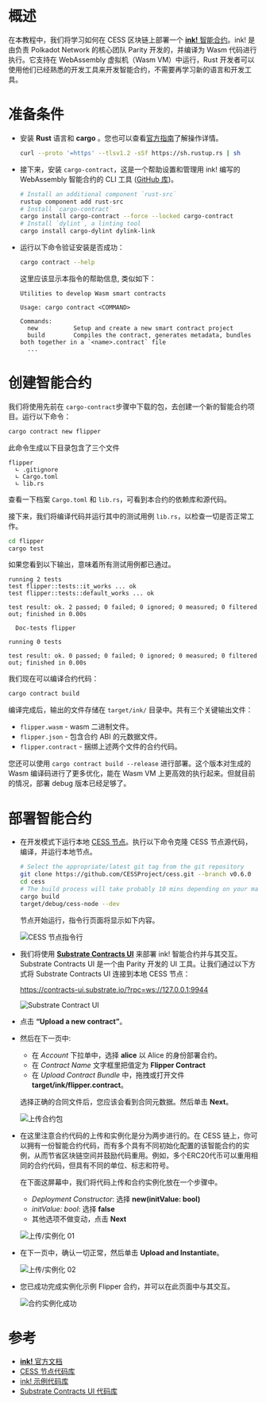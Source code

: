 # 概述

在本教程中，我们将学习如何在 CESS 区块链上部署一个 [**ink!** 智能合约](https://use.ink/)。ink! 是由负责 Polkadot Network 的核心团队 Parity 开发的，并编译为 Wasm 代码进行执行。它支持在 WebAssembly 虚拟机（Wasm VM）中运行，Rust 开发者可以使用他们已经熟悉的开发工具来开发智能合约，不需要再学习新的语言和开发工具。

# 准备条件

- 安装 **Rust** 语言和 **cargo** 。您也可以查看[官方指南](https://www.rust-lang.org/tools/install)了解操作详情。

   ```bash
   curl --proto '=https' --tlsv1.2 -sSf https://sh.rustup.rs | sh
   ```

- 接下来，安装 `cargo-contract`，这是一个帮助设置和管理用 ink! 编写的 WebAssembly 智能合约的 CLI 工具 ([GitHub 库](https://github.com/paritytech/cargo-contract))。

   ```bash
   # Install an additional component `rust-src`
   rustup component add rust-src
   # Install `cargo-contract`
   cargo install cargo-contract --force --locked cargo-contract
   # Install `dylint`, a linting tool
   cargo install cargo-dylint dylink-link
   ```

- 运行以下命令验证安装是否成功：

   ```bash
   cargo contract --help
   ```

   这里应该显示本指令的帮助信息, 类似如下：

   ```
   Utilities to develop Wasm smart contracts

   Usage: cargo contract <COMMAND>

   Commands:
     new          Setup and create a new smart contract project
     build        Compiles the contract, generates metadata, bundles both together in a `<name>.contract` file
     ...
   ```

# 创建智能合约

我们将使用先前在 `cargo-contract`步骤中下载的包，去创建一个新的智能合约项目。运行以下命令：

```bash
cargo contract new flipper
```

此命令生成以下目录包含了三个文件

```
flipper
  ∟ .gitignore
  ∟ Cargo.toml
  ∟ lib.rs
```

查看一下档案 `Cargo.toml` 和 `lib.rs`，可看到本合约的依赖库和源代码。

接下来，我们将编译代码并运行其中的测试用例 `lib.rs`，以检查一切是否正常工作。

```bash
cd flipper
cargo test
```

如果您看到以下输出，意味着所有测试用例都已通过。

```
running 2 tests
test flipper::tests::it_works ... ok
test flipper::tests::default_works ... ok

test result: ok. 2 passed; 0 failed; 0 ignored; 0 measured; 0 filtered out; finished in 0.00s

  Doc-tests flipper

running 0 tests

test result: ok. 0 passed; 0 failed; 0 ignored; 0 measured; 0 filtered out; finished in 0.00s
```

我们现在可以编译合约代码：

```bash
cargo contract build
```

编译完成后，输出的文件存储在 `target/ink/` 目录中。共有三个关键输出文件：

- `flipper.wasm` - wasm 二进制文件。
- `flipper.json` - 包含合约 ABI 的元数据文件。
- `flipper.contract` - 捆绑上述两个文件的合约代码。

您还可以使用 `cargo contract build --release` 进行部署。这个版本对生成的 Wasm 编译码进行了更多优化，能在 Wasm VM 上更高效的执行起来。但就目前的情况，部署 debug 版本已经足够了。

# 部署智能合约

- 在开发模式下运行本地 [CESS 节点](https://github.com/CESSProject/cess)。执行以下命令克隆 CESS 节点源代码，编译，并运行本地节点。

   ```bash
   # Select the appropriate/latest git tag from the git repository
   git clone https://github.com/CESSProject/cess.git --branch v0.6.0
   cd cess
   # The build process will take probably 10 mins depending on your machine spec
   cargo build
   target/debug/cess-node --dev
   ```

   节点开始运行，指令行页面将显示如下内容。<br/>

   ![CESS 节点指令行](../../assets/developer/tutorials/deploy-sc-ink/cess-node.png)

- 我们将使用 [**Substrate Contracts UI**](https://github.com/paritytech/contracts-ui) 来部署 ink! 智能合约并与其交互。Substrate Contracts UI 是一个由 Parity 开发的 UI 工具。让我们通过以下方式将 Substrate Contracts UI 连接到本地 CESS 节点：

   <https://contracts-ui.substrate.io/?rpc=ws://127.0.0.1:9944><br/>

   ![Substrate Contract UI](../../assets/developer/tutorials/deploy-sc-ink/substrate-contract-ui.png)

- 点击 **“Upload a new contract”**。

- 然后在下一页中:
   - 在 *Account* 下拉单中，选择 **alice** 以 Alice 的身份部署合约。
   - 在 *Contract Name* 文字框里把值定为 **Flipper Contract**
   - 在 *Upload Contract Bundle* 中，拖拽或打开文件 **target/ink/flipper.contract**。

   选择正确的合同文件后，您应该会看到合同元数据。然后单击 **Next**。<br/>

   ![上传合约包](../../assets/developer/tutorials/deploy-sc-ink/upload-contract-bundle.png)

- 在这里注意合约代码的上传和实例化是分为两步进行的。在 CESS 链上，你可以拥有一份智能合约代码，而有多个具有不同初始化配置的该智能合约的实例，从而节省区块链空间并鼓励代码重用。例如，多个ERC20代币可以重用相同的合约代码，但具有不同的单位、标志和符号。

  在下面这屏幕中，我们将代码上传和合约实例化放在一个步骤中。

   - *Deployment Constructor*: 选择 **new(initValue: bool)**
   - *initValue: bool*: 选择 **false**
   - 其他选项不做变动，点击 **Next**<br/>

   ![上传/实例化 01](../../assets/developer/tutorials/deploy-sc-ink/upload-instantiate-01.png)

- 在下一页中，确认一切正常，然后单击 **Upload and Instantiate**。<br/>

   ![上传/实例化 02](../../assets/developer/tutorials/deploy-sc-ink/upload-instantiate-02.png)

- 您已成功完成实例化示例 Flipper 合约，并可以在此页面中与其交互。<br/>

   ![合约实例化成功](../../assets/developer/tutorials/deploy-sc-ink/instantiate-success.png)

# 参考

- [**ink!** 官方文档](https://use.ink/)
- [CESS 节点代码库](https://github.com/CESSProject/cess)
- [ink! 示例代码库](https://github.com/paritytech/ink-examples)
- [Substrate Contracts UI 代码库](https://github.com/paritytech/contracts-ui)
